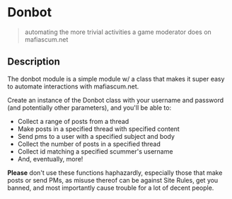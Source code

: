 # Donbot
> automating the more trivial activities a game moderator does on mafiascum.net

## Description

The donbot module is a simple module w/ a class that makes it super easy to automate interactions with mafiascum.net.

Create an instance of the Donbot class with your username and password (and potentially other parameters), and you'll be able to:

- Collect a range of posts from a thread
- Make posts in a specified thread with specified content
- Send pms to a user with a specified subject and body
- Collect the number of posts in a specified thread
- Collect id matching a specified scummer's username
- And, eventually, more!

**Please** don't use these functions haphazardly, especially those that make posts or send PMs, as misuse thereof can be against Site Rules, get you banned, and most importantly cause trouble for a lot of decent people.
